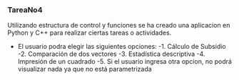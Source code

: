 ### TareaNo4
Utilizando estructura de control y funciones se ha creado una aplicacion en Python y C++ para realizar ciertas tareas o actividades.
- El usuario podra elegir las siguientes opciones:
          -1. Cálculo de Subsidio
          -2. Comparación de dos vectores
          -3. Estadística descriptiva
          -4. Impresión de un cuadrado
          -5. Si el usuario ingresa otra opcion, no podrá visualizar nada ya que no está parametrizada
